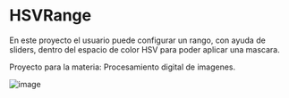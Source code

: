 # HSVRange
En este proyecto el usuario puede configurar un rango, con ayuda de sliders, dentro del espacio de color HSV para poder aplicar una mascara.

Proyecto para la materia: Procesamiento digital de imagenes.

![image](https://github.com/user-attachments/assets/d4fd56f0-84c4-4d54-96e7-d7648d7e3318)
